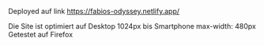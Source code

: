 Deployed auf link https://fabios-odyssey.netlify.app/


Die Site ist optimiert auf Desktop 1024px bis Smartphone max-width: 480px
Getestet auf Firefox
